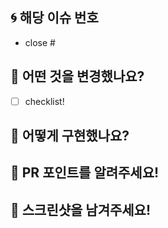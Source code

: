 <!-- 제목양식을 지켜주세요! [Feat/#{이슈번호}] {제목~~} -->
<!-- Reviewer, Assignees, Label 붙이기 -->

## 🌀 해당 이슈 번호

- close #

## 🔹 어떤 것을 변경했나요?

- [ ] checklist!

## 🔹 어떻게 구현했나요?

## 🔹 PR 포인트를 알려주세요!

## 🔹 스크린샷을 남겨주세요!

